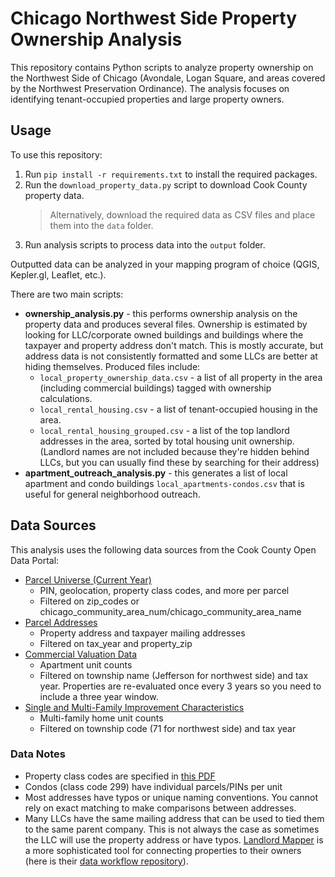 # Chicago Northwest Side Property Ownership Analysis

This repository contains Python scripts to analyze property ownership on the Northwest Side of Chicago (Avondale, Logan Square, and areas covered by the Northwest Preservation Ordinance). The analysis focuses on identifying tenant-occupied properties and large property owners.

## Usage
To use this repository:
1. Run `pip install -r requirements.txt` to install the required packages.
2. Run the `download_property_data.py` script to download Cook County property data. 
    > Alternatively, download the required data as CSV files and place them into the `data` folder.
3. Run analysis scripts to process data into the `output` folder.

Outputted data can be analyzed in your mapping program of choice (QGIS, Kepler.gl, Leaflet, etc.).

There are two main scripts:
* **ownership_analysis.py** - this performs ownership analysis on the property data and produces several files. Ownership is estimated by looking for LLC/corporate owned buildings and buildings where the taxpayer and property address don't match. This is mostly accurate, but address data is not consistently formatted and some LLCs are better at hiding themselves. Produced files include:
    * `local_property_ownership_data.csv` - a list of all property in the area (including commercial buildings) tagged with ownership calculations.
    * `local_rental_housing.csv` - a list of tenant-occupied housing in the area.
    * `local_rental_housing_grouped.csv` - a list of the top landlord addresses in the area, sorted by total housing unit ownership. (Landlord names are not included because they're hidden behind LLCs, but you can usually find these by searching for their address)
* **apartment_outreach_analysis.py** - this generates a list of local apartment and condo buildings `local_apartments-condos.csv` that is useful for general neighborhood outreach.

## Data Sources
This analysis uses the following data sources from the Cook County Open Data Portal:
* [Parcel Universe (Current Year)](https://datacatalog.cookcountyil.gov/Property-Taxation/Assessor-Parcel-Universe-Current-Year-Only-/pabr-t5kh/about_data)
    * PIN, geolocation, property class codes, and more per parcel
    * Filtered on zip_codes or chicago_community_area_num/chicago_community_area_name
* [Parcel Addresses](https://datacatalog.cookcountyil.gov/Property-Taxation/Assessor-Parcel-Addresses/3723-97qp/about_data)
    * Property address and taxpayer mailing addresses
    * Filtered on tax_year and property_zip
* [Commercial Valuation Data](https://datacatalog.cookcountyil.gov/Property-Taxation/Assessor-Commercial-Valuation-Data/csik-bsws/about_data)
    * Apartment unit counts
    * Filtered on township name (Jefferson for northwest side) and tax year. Properties are re-evaluated once every 3 years so you need to include a three year window.
* [Single and Multi-Family Improvement Characteristics](https://datacatalog.cookcountyil.gov/Property-Taxation/Assessor-Single-and-Multi-Family-Improvement-Chara/x54s-btds/about_data)
    * Multi-family home unit counts
    * Filtered on township code (71 for northwest side) and tax year

### Data Notes
* Property class codes are specified in [this PDF](https://prodassets.cookcountyassessor.com/s3fs-public/form_documents/classcode.pdf)
* Condos (class code 299) have individual parcels/PINs per unit
* Most addresses have typos or unique naming conventions. You cannot rely on exact matching to make comparisons between addresses.
* Many LLCs have the same mailing address that can be used to tied them to the same parent company. This is not always the case as sometimes the LLC will use the property address or have typos. [Landlord Mapper](https://landlordmapper.org/chi/home) is a more sophisticated tool for connecting properties to their owners (here is their [data workflow repository](https://github.com/landlordmapper/chicago-data)).
